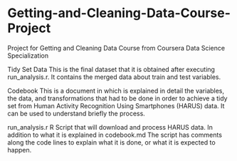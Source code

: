 # Getting-and-Cleaning-Data-Course-Project
Project for Getting and Cleaning Data Course from Coursera Data Science Specialization

  Tidy Set Data
This is the final dataset that it is obtained after executing run_analysis.r. It contains 
the merged data about train and test variables.

  Codebook
This is a document in which is explained in detail the variables, the data, and 
transformations that had to be done in order to achieve a tidy set from Human Activity
Recognition Using Smartphones (HARUS) data. It can be used to understand briefly the process.

  run_analysis.r
R Script that will download and process HARUS data. In addition to what it is explained in codebook.md
The script has comments along the code lines to explain what it is done, or what it is expected to happen.
